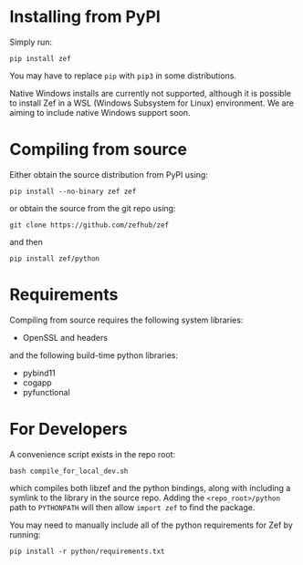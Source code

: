 # Installing from PyPI

Simply run:

`pip install zef`

You may have to replace `pip` with `pip3` in some distributions.

Native Windows installs are currently not supported, although it is possible to
install Zef in a WSL (Windows Subsystem for Linux) environment. We are aiming to
include native Windows support soon.

# Compiling from source

Either obtain the source distribution from PyPI using:

`pip install --no-binary zef zef`

or obtain the source from the git repo using:

`git clone https://github.com/zefhub/zef`

and then

`pip install zef/python`

# Requirements

Compiling from source requires the following system libraries:

- OpenSSL and headers

and the following build-time python libraries:

- pybind11
- cogapp
- pyfunctional


# For Developers

A convenience script exists in the repo root:

`bash compile_for_local_dev.sh`

which compiles both libzef and the python bindings, along with including a symlink to the library in the source repo. Adding the `<repo_root>/python` path to `PYTHONPATH` will then allow `import zef` to find the package.

You may need to manually include all of the python requirements for Zef by
running:

`pip install -r python/requirements.txt`
